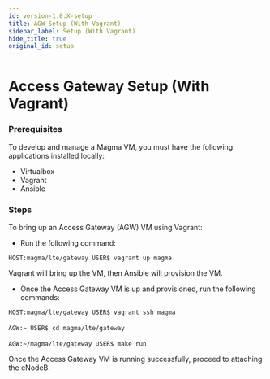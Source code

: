 ```yaml
---
id: version-1.0.X-setup
title: AGW Setup (With Vagrant)
sidebar_label: Setup (With Vagrant)
hide_title: true
original_id: setup
---
```

# Access Gateway Setup (With Vagrant)
### Prerequisites
To develop and manage a Magma VM, you must have the following applications installed locally:

* Virtualbox
*  Vagrant
* Ansible

### Steps

To bring up an Access Gateway (AGW) VM using Vagrant:

* Run the following command:

``HOST:magma/lte/gateway USER$ vagrant up magma``

Vagrant will bring up the VM, then Ansible will provision the VM.


* Once the Access Gateway VM is up and provisioned, run the following commands:

``HOST:magma/lte/gateway USER$ vagrant ssh magma``<br></br>
``AGW:~ USER$ cd magma/lte/gateway``<br></br>
``AGW:~/magma/lte/gateway USER$ make run``

Once the Access Gateway VM is running successfully, proceed to attaching the eNodeB.
